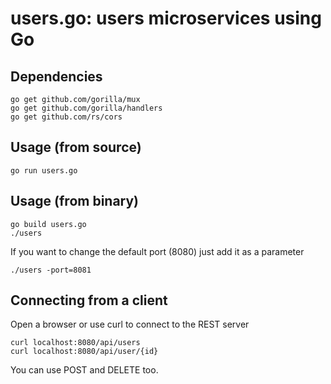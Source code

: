 users.go: users microservices using Go
======================================

## Dependencies

```
go get github.com/gorilla/mux
go get github.com/gorilla/handlers
go get github.com/rs/cors
```
## Usage (from source)

```
go run users.go
```

## Usage (from binary)

```
go build users.go
./users
```

If you want to change the default port (8080) just add it as a parameter
```
./users -port=8081
```

## Connecting from a client

Open a browser or use curl to connect to the REST server

```
curl localhost:8080/api/users
curl localhost:8080/api/user/{id}
```

You can use POST and DELETE too.
